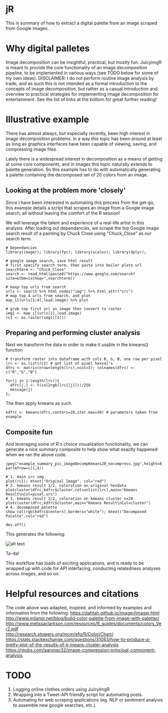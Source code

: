 # jR
This is summary of how to extract a digital palette from an image scraped from Google images.

# Why digital palletes
Image decomposition can be insightful, practical, but mostly fun. JuicyimgR is meant to provide the core functionality of an image decomposition pipeline, to be implemented in various ways (see TODO below for some of my own ideas). DISCLAIMER: I do not perform routine image analysis by trade, and as such this is not intended as a formal introduction to the concepts of image decomposition, but rather as a casual introduction and overview to practical strategies for implementing image decomposition for entertainment. See the list of links at the bottom for great further reading! 

# Illustrative example
There has almost always, but especially recently, been high interest in image decomposition problems. In a way this topic has been around at least as long as graphics interfaces have been capable of viewing, saving, and compressing image files.

Lately there is a widespread interest in decomposition as a means of getting at some core components, and in images this topic naturally extends to palette generation. So this example has to do with automatically generating a palette containing the decomposed set of 20 colors from an image. 

## Looking at the problem more 'closely'
Since I have been interested in automating this process from the get-go, this example details a script that scrapes an image from a Google image search, all without leaving the comfort of the R session!

We will leverage the talent and experience of a real-life artist in this analysis. After loading out dependancies, we scrape the top Google image search result of a painting by Chuck Close using "Chuck_Close" as our search term.
```
# Dependancies
library(imager); library(fpc); library(scales); library(dplyr);

# google image search, save html result
# first specify search term, then paste into boiler plate url
searchterm <- "Chuck_Close"
search <- read_html(paste0("https://www.google.com/search?site=&tbm=isch&q=",searchterm))

# keep top urls from search
urls <- search %>% html_nodes("img") %>% html_attr("src")
# map top 4 urls from search, and plot
map_il(urls[1:4],load.image) %>% plot

# grab top first url as image then convert to raster
img1 <- map_il(urls[1],load.image)
rc1 <- as.raster(img1[[1]])
```
## Preparing and performing cluster analysis
Next we transform the data in order to make it usable in the kmeans() function

```
# transform raster into dataframe with cols R, G, B, one row per pixel
lrc <- as.list(rc1) # get list of pixel hexval's
dfrc <- matrix(nrow=length(lrc),ncol=3); colnames(dfrc) <- c("R","G","B")

for(j in 1:length(lrc)){
  dfrc[j,] <- t(col2rgb(lrc[[j]]))/256
  message(j)
};
```

The then apply kmeans as such.

```
kdfrc <- kmeans(dfrc,centers=20,iter.max=30) # parameters taken from example
```
## Composite fun
And leveraging some of R's choice visualization functionality, we can generate a nice summary composite to help show what exactly happened when we ran the above code.

```
jpeg("example_summary_pic_imageDecompKmeans20_nocompress.jpg",height=8,width=20,units="in",res=400)
par(mfrow=c(1,4))

# 1. main src img
plot(rc1); mtext("Original Image", col="red")
# 2. kmeans result 1/2, coloration on original hexdata
plotcluster(dfrc,kdfrc$cluster,col=unlist(lrc),main="Kmeans Result\nCol=pixel.src")
# 3. kmeans result 2/2, coloration on kmeans cluster n=20
plotcluster(dfrc,kdfrc$cluster,main="Kmeans Result\nCol=cluster")
# 4. decomposed palette
show_col(rgb(kdfrc$centers),borders="white"); mtext("Decomposed Palette",col="red")

dev.off()
```
This generates the following:

![alt text](https://github.com/metamaden/juicyimgR/blob/master/chuck_close.jpg "composite for 'Chuck_Close' analysis")

Ta-da! 

This workflow has loads of exciting applications, and is ready to be wrapped up with code for API interfacing, conducting relatedness analyses across images, and so on.

# Helpful resources and citations
The code above was adapted, inspired, and informed by examples and information from the following:
https://dahtah.github.io/imager/imager.html  
http://www.milanor.net/blog/build-color-palette-from-image-with-paletter/  
http://www.melissaclarkson.com/resources/R_guides/documents/colors_Ver2.pdf  
http://research.stowers.org/mcm/efg/R/Color/Chart/  
https://stats.stackexchange.com/questions/31083/how-to-produce-a-pretty-plot-of-the-results-of-k-means-cluster-analysis  
https://rpubs.com/aaronsc32/image-compression-principal-component-analysis  

# TODO
1. Logging online clothes orders using JuicyImgR
2. Wrapping into a Tweet-API friendly script for automating posts.
3. Automating for web scraping applications (eg. NLP or sentiment analysis to assemble new google searches, etc.).
